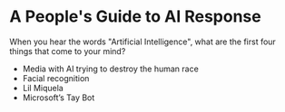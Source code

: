 # A People's Guide to AI Response
<span style= "font-size = 16px;"> When you hear the words "Artificial Intelligence", what are the first four things that come to your mind? <span>
* Media with AI trying to destroy the human race
* Facial recognition
* Lil Miquela
* Microsoft’s Tay Bot


